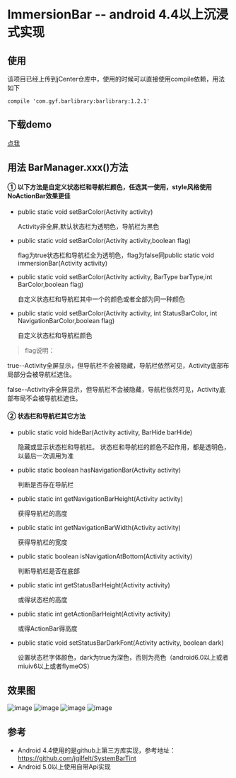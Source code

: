 # ImmersionBar -- android 4.4以上沉浸式实现 #

## 使用 ##
该项目已经上传到jCenter仓库中，使用的时候可以直接使用compile依赖，用法如下

	compile 'com.gyf.barlibrary:barlibrary:1.2.1'


## 下载demo ##
[点我](https://github.com/gyf-dev/ImmersionBar/blob/master/apk/sample-debug.apk) 
    
## 用法 BarManager.xxx()方法 ##
#### ① 以下方法是自定义状态栏和导航栏颜色，任选其一使用，style风格使用NoActionBar效果更佳 ####
- public static void setBarColor(Activity activity)
 
	Activity非全屏,默认状态栏为透明色，导航栏为黑色

- public static void setBarColor(Activity activity,boolean flag)

	flag为true状态栏和导航栏全为透明色，flag为false同public static void immersionBar(Activity activity)

- public static void setBarColor(Activity activity, BarType barType,int BarColor,boolean flag)

	自定义状态栏和导航栏其中一个的颜色或者全部为同一种颜色

- public static void setBarColor(Activity activity, int StatusBarColor, int NavigationBarColor,boolean flag)

	自定义状态栏和导航栏颜色
	
	
> flag说明：
> 
true--Activity全屏显示，但导航栏不会被隐藏，导航栏依然可见，Activity底部布局部分会被导航栏遮住。
>
 false--Activity非全屏显示，但导航栏不会被隐藏，导航栏依然可见，Activity底部布局不会被导航栏遮住。	
	
#### ② 状态栏和导航栏其它方法 ####
- public static void hideBar(Activity activity, BarHide barHide)

	隐藏或显示状态栏和导航栏。 状态栏和导航栏的颜色不起作用，都是透明色，以最后一次调用为准
	
- public static boolean hasNavigationBar(Activity activity)
 
    判断是否存在导航栏
    
- public static int getNavigationBarHeight(Activity activity)
 
    获得导航栏的高度
 
- public static int getNavigationBarWidth(Activity activity)
 
    获得导航栏的宽度
    
- public static boolean isNavigationAtBottom(Activity activity)
 
    判断导航栏是否在底部
    
- public static int getStatusBarHeight(Activity activity)
 
    或得状态栏的高度
    
- public static int getActionBarHeight(Activity activity)
 
    或得ActionBar得高度

- public static void setStatusBarDarkFont(Activity activity, boolean dark)

    设置状态栏字体颜色，dark为true为深色，否则为亮色（android6.0以上或者miuiv6以上或者flymeOS）

## 效果图 ##
![image](https://github.com/gyf-dev/ImmersionBar/blob/master/screenshots/Screenshot_gif.gif)
![image](https://github.com/gyf-dev/ImmersionBar/blob/master/screenshots/Screenshot0.png)
![image](https://github.com/gyf-dev/ImmersionBar/blob/master/screenshots/Screenshot1.png)
![image](https://github.com/gyf-dev/ImmersionBar/blob/master/screenshots/Screenshot2.png)
## 参考 ##
- Android 4.4使用的是github上第三方库实现，参考地址：https://github.com/jgilfelt/SystemBarTint
- Android 5.0以上使用自带Api实现
